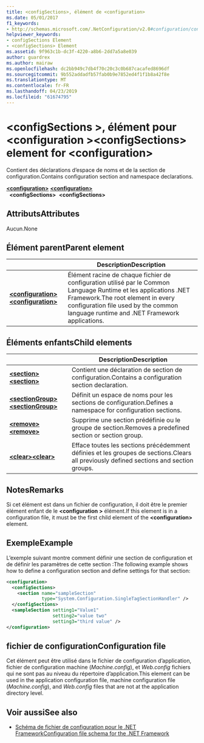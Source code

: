 ```yaml
---
title: <configSections>, élément de <configuration>
ms.date: 05/01/2017
f1_keywords:
- http://schemas.microsoft.com/.NetConfiguration/v2.0#configuration/configSections
helpviewer_keywords:
- configSections Element
- <configSections> Element
ms.assetid: 9f963c1b-dc3f-4220-a8b6-2dd7a5a8e039
author: guardrex
ms.author: mairaw
ms.openlocfilehash: dc2bb949c7db4f70c20c3c0b687cacafed8696df
ms.sourcegitcommit: 9b552addadfb57fab0b9e7852ed4f1f1b8a42f8e
ms.translationtype: MT
ms.contentlocale: fr-FR
ms.lasthandoff: 04/23/2019
ms.locfileid: "61674795"
---
```

# <a name="configsections-element-for-configuration"></a><span data-ttu-id="ad911-102">\<configSections >, élément pour \<configuration ></span><span class="sxs-lookup"><span data-stu-id="ad911-102">\<configSections> element for \<configuration></span></span>

<span data-ttu-id="ad911-103">Contient des déclarations d’espace de noms et de la section de configuration.</span><span class="sxs-lookup"><span data-stu-id="ad911-103">Contains configuration section and namespace declarations.</span></span>

<span data-ttu-id="ad911-104">[**\<configuration>**](~/docs/framework/configure-apps/file-schema/configuration-element.md) </span><span class="sxs-lookup"><span data-stu-id="ad911-104">[**\<configuration>**](~/docs/framework/configure-apps/file-schema/configuration-element.md) </span></span>  
<span data-ttu-id="ad911-105">&nbsp;&nbsp;**\<configSections>**</span><span class="sxs-lookup"><span data-stu-id="ad911-105">&nbsp;&nbsp;**\<configSections>**</span></span>

## <a name="attributes"></a><span data-ttu-id="ad911-106">Attributs</span><span class="sxs-lookup"><span data-stu-id="ad911-106">Attributes</span></span>

<span data-ttu-id="ad911-107">Aucun.</span><span class="sxs-lookup"><span data-stu-id="ad911-107">None</span></span>

## <a name="parent-element"></a><span data-ttu-id="ad911-108">Élément parent</span><span class="sxs-lookup"><span data-stu-id="ad911-108">Parent element</span></span>

|     | <span data-ttu-id="ad911-109">Description</span><span class="sxs-lookup"><span data-stu-id="ad911-109">Description</span></span> |
| --- | ----------- |
| [<span data-ttu-id="ad911-110">**\<configuration>**</span><span class="sxs-lookup"><span data-stu-id="ad911-110">**\<configuration>**</span></span>](~/docs/framework/configure-apps/file-schema/configuration-element.md) | <span data-ttu-id="ad911-111">Élément racine de chaque fichier de configuration utilisé par le Common Language Runtime et les applications .NET Framework.</span><span class="sxs-lookup"><span data-stu-id="ad911-111">The root element in every configuration file used by the common language runtime and .NET Framework applications.</span></span> |

## <a name="child-elements"></a><span data-ttu-id="ad911-112">Éléments enfants</span><span class="sxs-lookup"><span data-stu-id="ad911-112">Child elements</span></span>

|     | <span data-ttu-id="ad911-113">Description</span><span class="sxs-lookup"><span data-stu-id="ad911-113">Description</span></span> |
| --- | ----------- |
| [<span data-ttu-id="ad911-114">**\<section>**</span><span class="sxs-lookup"><span data-stu-id="ad911-114">**\<section>**</span></span>](~/docs/framework/configure-apps/file-schema/section-element.md) | <span data-ttu-id="ad911-115">Contient une déclaration de section de configuration.</span><span class="sxs-lookup"><span data-stu-id="ad911-115">Contains a configuration section declaration.</span></span> |
| [<span data-ttu-id="ad911-116">**\<sectionGroup>**</span><span class="sxs-lookup"><span data-stu-id="ad911-116">**\<sectionGroup>**</span></span>](~/docs/framework/configure-apps/file-schema/sectiongroup-element-for-configsections.md) | <span data-ttu-id="ad911-117">Définit un espace de noms pour les sections de configuration.</span><span class="sxs-lookup"><span data-stu-id="ad911-117">Defines a namespace for configuration sections.</span></span> |
| [<span data-ttu-id="ad911-118">**\<remove>**</span><span class="sxs-lookup"><span data-stu-id="ad911-118">**\<remove>**</span></span>](~/docs/framework/configure-apps/file-schema/remove-element-for-configsections.md) | <span data-ttu-id="ad911-119">Supprime une section prédéfinie ou le groupe de section.</span><span class="sxs-lookup"><span data-stu-id="ad911-119">Removes a predefined section or section group.</span></span> |
| [<span data-ttu-id="ad911-120">**\<clear>**</span><span class="sxs-lookup"><span data-stu-id="ad911-120">**\<clear>**</span></span>](~/docs/framework/configure-apps/file-schema/clear-element-for-configsections.md) | <span data-ttu-id="ad911-121">Efface toutes les sections précédemment définies et les groupes de sections.</span><span class="sxs-lookup"><span data-stu-id="ad911-121">Clears all previously defined sections and section groups.</span></span> |

## <a name="remarks"></a><span data-ttu-id="ad911-122">Notes</span><span class="sxs-lookup"><span data-stu-id="ad911-122">Remarks</span></span>

<span data-ttu-id="ad911-123">Si cet élément est dans un fichier de configuration, il doit être le premier élément enfant de le  **\<configuration >** élément.</span><span class="sxs-lookup"><span data-stu-id="ad911-123">If this element is in a configuration file, it must be the first child element of the **\<configuration>** element.</span></span>

## <a name="example"></a><span data-ttu-id="ad911-124">Exemple</span><span class="sxs-lookup"><span data-stu-id="ad911-124">Example</span></span>

<span data-ttu-id="ad911-125">L’exemple suivant montre comment définir une section de configuration et de définir les paramètres de cette section :</span><span class="sxs-lookup"><span data-stu-id="ad911-125">The following example shows how to define a configuration section and define settings for that section:</span></span>

```xml
<configuration>
  <configSections>
    <section name="sampleSection"
             type="System.Configuration.SingleTagSectionHandler" />
  </configSections>
  <sampleSection setting1="Value1" 
                 setting2="value two" 
                 setting3="third value" />
</configuration>
```

## <a name="configuration-file"></a><span data-ttu-id="ad911-126">fichier de configuration</span><span class="sxs-lookup"><span data-stu-id="ad911-126">Configuration file</span></span>

<span data-ttu-id="ad911-127">Cet élément peut être utilisé dans le fichier de configuration d’application, fichier de configuration machine (*Machine.config*), et *Web.config* fichiers qui ne sont pas au niveau du répertoire d’application.</span><span class="sxs-lookup"><span data-stu-id="ad911-127">This element can be used in the application configuration file, machine configuration file (*Machine.config*), and *Web.config* files that are not at the application directory level.</span></span>

## <a name="see-also"></a><span data-ttu-id="ad911-128">Voir aussi</span><span class="sxs-lookup"><span data-stu-id="ad911-128">See also</span></span>

- [<span data-ttu-id="ad911-129">Schéma de fichier de configuration pour le .NET Framework</span><span class="sxs-lookup"><span data-stu-id="ad911-129">Configuration file schema for the .NET Framework</span></span>](~/docs/framework/configure-apps/file-schema/index.md)
